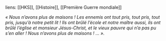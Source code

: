 liens: [[HKS]], [[Histoire]], [[Première Guerre mondiale]]

 *« Nous n’avons plus de maisons ! Les ennemis ont tout pris, tout pris, tout pris, jusqu’à notre petit lit ! Ils ont brûlé l’école et notre maître aussi, ils ont brûlé l’église et monsieur Jésus-Christ, et le vieux pauvre qui n’a pas pu s’en aller ! Nous n’avons plus de maisons ! … ».*
 